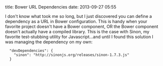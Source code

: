 title: Bower URL Dependencies
date: 2013-09-27 05:55

I don't know what took me so long, but I just discovered you can define a dependency as a URL in Bower configuration. This
is handy when your favorite project doesn't have a Bower component, OR the Bower component doesn't actually have a compiled
library. This is the case with Sinon, my favorite test-stubbing utility for Javascript...and until I found this solution
I was managing the dependency on my own:

```
  "devDependencies": {
    "sinon": "http://sinonjs.org/releases/sinon-1.7.3.js"
  }
```